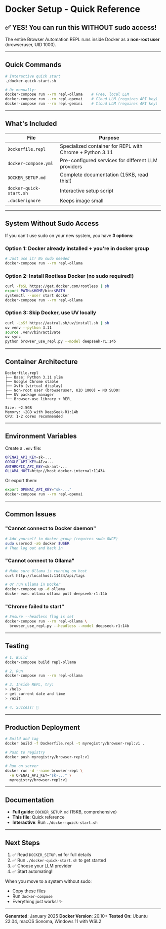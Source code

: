 # Docker Setup - Quick Reference

## ✅ YES! You can run this WITHOUT sudo access!

The entire Browser Automation REPL runs inside Docker as a **non-root user** (browseruser, UID 1000).

---

## Quick Commands

```bash
# Interactive quick start
./docker-quick-start.sh

# Or manually:
docker-compose run --rm repl-ollama    # Free, local LLM
docker-compose run --rm repl-openai    # Cloud LLM (requires API key)
docker-compose run --rm repl-gemini    # Cloud LLM (requires API key)
```

---

## What's Included

| File | Purpose |
|------|---------|
| `Dockerfile.repl` | Specialized container for REPL with Chrome + Python 3.11 |
| `docker-compose.yml` | Pre-configured services for different LLM providers |
| `DOCKER_SETUP.md` | Complete documentation (15KB, read this!) |
| `docker-quick-start.sh` | Interactive setup script |
| `.dockerignore` | Keeps image small |

---

## System Without Sudo Access

If you can't use sudo on your new system, you have **3 options**:

### Option 1: Docker already installed + you're in docker group
```bash
# Just use it! No sudo needed
docker-compose run --rm repl-ollama
```

### Option 2: Install Rootless Docker (no sudo required!)
```bash
curl -fsSL https://get.docker.com/rootless | sh
export PATH=$HOME/bin:$PATH
systemctl --user start docker
docker-compose run --rm repl-ollama
```

### Option 3: Skip Docker, use UV locally
```bash
curl -LsSf https://astral.sh/uv/install.sh | sh
uv venv --python 3.11
source .venv/bin/activate
uv sync
python browser_use_repl.py --model deepseek-r1:14b
```

---

## Container Architecture

```
Dockerfile.repl
├── Base: Python 3.11 slim
├── Google Chrome stable
├── Xvfb (virtual display)
├── Non-root user (browseruser, UID 1000) ← NO SUDO!
├── UV package manager
└── Browser-use library + REPL

Size: ~2.5GB
Memory: ~2GB with DeepSeek-R1:14b
CPU: 1-2 cores recommended
```

---

## Environment Variables

Create a `.env` file:

```bash
OPENAI_API_KEY=sk-...
GOOGLE_API_KEY=AIza...
ANTHROPIC_API_KEY=sk-ant-...
OLLAMA_HOST=http://host.docker.internal:11434
```

Or export them:

```bash
export OPENAI_API_KEY="sk-..."
docker-compose run --rm repl-openai
```

---

## Common Issues

### "Cannot connect to Docker daemon"
```bash
# Add yourself to docker group (requires sudo ONCE)
sudo usermod -aG docker $USER
# Then log out and back in
```

### "Cannot connect to Ollama"
```bash
# Make sure Ollama is running on host
curl http://localhost:11434/api/tags

# Or run Ollama in Docker
docker-compose up -d ollama
docker exec ollama ollama pull deepseek-r1:14b
```

### "Chrome failed to start"
```bash
# Ensure --headless flag is set
docker-compose run --rm repl-ollama \
  browser_use_repl.py --headless --model deepseek-r1:14b
```

---

## Testing

```bash
# 1. Build
docker-compose build repl-ollama

# 2. Run
docker-compose run --rm repl-ollama

# 3. Inside REPL, try:
> /help
> get current date and time
> /exit

# 4. Success! 🎉
```

---

## Production Deployment

```bash
# Build and tag
docker build -f Dockerfile.repl -t myregistry/browser-repl:v1 .

# Push to registry
docker push myregistry/browser-repl:v1

# Run on server
docker run -d --name browser-repl \
  -e OPENAI_API_KEY="sk-..." \
  myregistry/browser-repl:v1
```

---

## Documentation

- **Full guide**: `DOCKER_SETUP.md` (15KB, comprehensive)
- **This file**: Quick reference
- **Interactive**: Run `./docker-quick-start.sh`

---

## Next Steps

1. ✅ Read `DOCKER_SETUP.md` for full details
2. ✅ Run `./docker-quick-start.sh` to get started
3. ✅ Choose your LLM provider
4. ✅ Start automating!

When you move to a system without sudo:
- Copy these files
- Run `docker-compose`
- Everything just works! ✨

---

**Generated**: January 2025
**Docker Version**: 20.10+
**Tested On**: Ubuntu 22.04, macOS Sonoma, Windows 11 with WSL2
